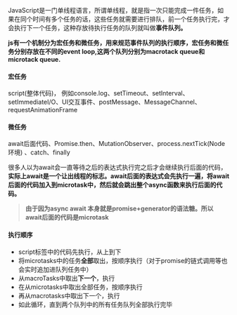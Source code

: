 JavaScript是一门单线程语言，所谓单线程，就是指一次只能完成一件任务，如果在同个时间有多个任务的话，这些任务就需要进行排队，前一个任务执行完，才会执行下一个任务，这种存放待执行任务的队列就叫做**事件队列。**



**js有一个机制分为宏任务和微任务，用来规范事件队列的执行顺序，宏任务和微任务分别存放在不同的event loop,这两个队列分别为macrotack queue和microtack queue.**



#### 宏任务

script(整体代码)， 例如console.log、setTimeout、setInterval、setImmediateI/O、UI交互事件、postMessage、MessageChannel、requestAnimationFrame



#### 微任务

await后面代码、Promise.then、MutationObserver、process.nextTick(Node环境) 、catch、finally



很多人以为await会一直等待之后的表达式执行完之后才会继续执行后面的代码，**实际上await是一个让出线程的标志。await后面的表达式会先执行一遍，将await后面的代码加入到microtask中，然后就会跳出整个async函数来执行后面的代码。**



> **由于因为async await 本身就是promise+generator的语法糖。所以await后面的代码是microtask**



#### **执行顺序**

- script标签中的代码先执行，从上到下
- 将microtasks中的任务**全部**取出，按顺序执行（对于promise的链式调用等也会实时追加进队列任务中）
- 从macroTasks中取出**下一个**，执行
- 在从microtasks中取出全部任务，按顺序执行
- 再从macrotasks中取出下一个，执行
- 如此循环，直到两个队列中的所有任务队列全部执行完毕
